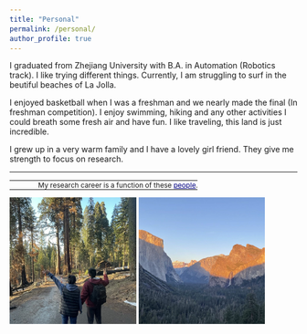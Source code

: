 ```yaml
---
title: "Personal"
permalink: /personal/
author_profile: true
---
```


I graduated from Zhejiang University with B.A. in Automation (Robotics track). I like trying different things. Currently, I am struggling to surf in the beutiful beaches of La Jolla. 

I enjoyed basketball when I was a freshman and we nearly made the final (In freshman competition). I enjoy swimming, hiking and any other activities I could breath some fresh air and have fun. I like traveling, this land is just incredible. 

I grew up in a very warm family and I have a lovely girl friend. They give me strength to focus on research.

-----
<html>
<style>
table, th, td {
  border:0px solid black;
  padding:0;
  border-collapse:collapse;
  font-size: 0.93em;
}
</style>
<body>
<table style="width:100%">
  <tr>
    <td style="width:40px; text-align:right; padding-right:10px; padding-top:10px"></td>
    <td>My research career is a function of these <a href="https://jiefeng-cse.github.io/thanks/" style="color:navy">people</a>.</td>
  </tr>
</table>
</body>
</html>

<img src="/images/love.jpg" width="44%">
<img src="/images/Yosemite.jpg" width="44%">
